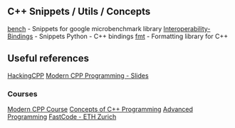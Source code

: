 ## C++ Snippets / Utils / Concepts

[bench](bench) - Snippets for google microbenchmark library
[Interoperability-Bindings](binding) - Snippets Python - C++ bindings
[fmt](fmt-demo) - Formatting library for C++




## Useful references
[HackingCPP](https://hackingcpp.com/cpp/libs/fmt.html#nav-roota)
[Modern CPP Programming - Slides](https://github.com/federico-busato/Modern-CPP-Programming)


### Courses
[Modern CPP Course](https://pcafrica.github.io/advanced_programming_2023-2024/)
[Concepts of C++ Programming](https://live.rbg.tum.de/?year=2023&term=W&slug=cpp&view=3)
[Advanced Programming](https://live.rbg.tum.de/?year=2023&term=W&slug=AdvProg&view=3)
[FastCode - ETH Zurich](https://acl.inf.ethz.ch/teaching/fastcode/2024/)